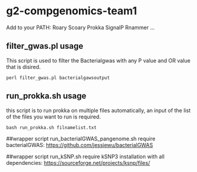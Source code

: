 # g2-compgenomics-team1

Add to your PATH:
Roary
Scoary
Prokka
SignalP
Rnammer
...

## filter_gwas.pl usage
This script is used to filter the Bacterialgwas with any P value and OR value that is disired.

`perl filter_gwas.pl bacterialgawsoutput`

## run_prokka.sh usage
this script is to run prokka on multiple files automatically, an input of the list of the files you want to run is required.

`bash run_prokka.sh filnamelist.txt`

##wrapper script run_bacterialGWAS_pangenome.sh
require bacterialGWAS: https://github.com/jessiewu/bacterialGWAS

##wrapper script run_kSNP.sh
require kSNP3 installation with all dependencies: https://sourceforge.net/projects/ksnp/files/
